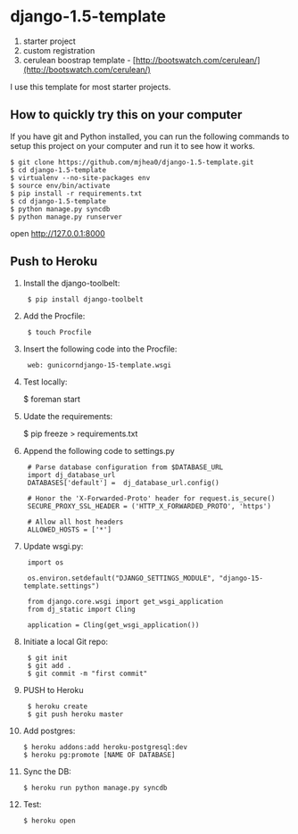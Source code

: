 django-1.5-template
===================

1. starter project
2. custom registration
3. cerulean boostrap template - [http://bootswatch.com/cerulean/](http://bootswatch.com/cerulean/)


I use this template for most starter projects.


How to quickly try this on your computer
------------------------

If you have git and Python installed, you can run the following commands to setup this project on your computer and run it to see how it works.

    $ git clone https://github.com/mjhea0/django-1.5-template.git
    $ cd django-1.5-template
    $ virtualenv --no-site-packages env
    $ source env/bin/activate
    $ pip install -r requirements.txt
    $ cd django-1.5-template
    $ python manage.py syncdb
    $ python manage.py runserver
    
open http://127.0.0.1:8000

Push to Heroku
-------

1. Install the django-toolbelt:
        
        $ pip install django-toolbelt

2. Add the Procfile:

        $ touch Procfile    

3. Insert the following code into the Procfile:

        web: gunicorndjango-15-template.wsgi
    
4. Test locally:

    $ foreman start
    
5. Udate the requirements:

    $ pip freeze > requirements.txt

6. Append the following code to settings.py

        # Parse database configuration from $DATABASE_URL
        import dj_database_url
        DATABASES['default'] =  dj_database_url.config()
        
        # Honor the 'X-Forwarded-Proto' header for request.is_secure()
        SECURE_PROXY_SSL_HEADER = ('HTTP_X_FORWARDED_PROTO', 'https')
        
        # Allow all host headers
        ALLOWED_HOSTS = ['*']
        
7. Update wsgi.py:

        import os
        
        os.environ.setdefault("DJANGO_SETTINGS_MODULE", "django-15-template.settings")
        
        from django.core.wsgi import get_wsgi_application
        from dj_static import Cling
        
        application = Cling(get_wsgi_application())
        
8. Initiate a local Git repo:

        $ git init
        $ git add .
        $ git commit -m "first commit"
        
9. PUSH to Heroku

        $ heroku create
        $ git push heroku master
        
10. Add postgres:

        $ heroku addons:add heroku-postgresql:dev
        $ heroku pg:promote [NAME OF DATABASE]
        
11. Sync the DB:

        $ heroku run python manage.py syncdb
        
12. Test:

        $ heroku open

